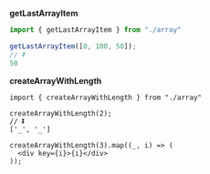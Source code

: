**getLastArrayItem**

```ts
import { getLastArrayItem } from "./array"

getLastArrayItem([0, 100, 50]);
// ⏬
50
```

**createArrayWithLength**

```tsx
import { createArrayWithLength } from "./array"

createArrayWithLength(2);
// ⏬
['_', '_']

createArrayWithLength(3).map((_, i) => (
  <div key={i}>{i}</div>
));

```

